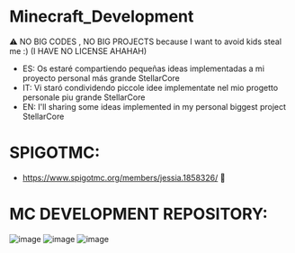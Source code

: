 # Minecraft_Development

⚠ NO BIG CODES , NO BIG PROJECTS because I want to avoid kids steal me :) (I HAVE NO LICENSE AHAHAH)

- ES: Os estaré compartiendo pequeñas ideas implementadas a mi proyecto personal más grande StellarCore
- IT: Vi staró condividendo piccole idee implementate nel mio progetto personale piu grande StellarCore
- EN: I'll sharing some ideas implemented in my personal biggest project StellarCore

# SPIGOTMC:
- https://www.spigotmc.org/members/jessia.1858326/ 💓

# MC DEVELOPMENT REPOSITORY:
![image](https://github.com/Lewysan/Minecraft_Development/assets/70720366/a4cbdd7f-1b8a-4f35-bee0-967a7cff0dfe)
![image](https://github.com/Lewysan/Minecraft_Development/assets/70720366/410915c9-3ea5-4695-becd-94555cc6b5ac)
![image](https://github.com/Lewysan/Minecraft_Development/assets/70720366/0336fe7b-415e-4b9b-87de-485976fa7a3d)


